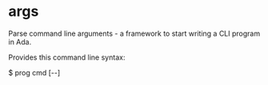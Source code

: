 # args

Parse command line arguments - a framework to start writing 
a CLI program in Ada.

Provides this command line syntax:

 $ prog cmd <args> [--] <params>





